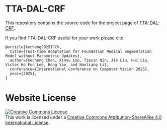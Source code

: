 # TTA-DAL-CRF

This repository contains the source code for the project page of [TTA-DAL-CRF](https://tonyckc.github.io/Test-time-Adaptation-for-Foundation-Medical-Segmentation-Model-Without-Parametric-Updates/).

If you find TTA-DAL-CRF useful for your work please cite:
```
@article{kecheng2025ICCV,
  title={Test-time Adaptation for Foundation Medical Segmentation Model without Parametric Updates},
  author={Kecheng Chen, Xinyu Luo, Tiexin Qin, Jie Liu, Hui Liu, Victor Ho Fun Lee, Hong Yan, and Haoliang Li},
  conference={International Conference on Computer Vision 2025},
  year={2025},
}
```

# Website License
<a rel="license" href="http://creativecommons.org/licenses/by-sa/4.0/"><img alt="Creative Commons License" style="border-width:0" src="https://i.creativecommons.org/l/by-sa/4.0/88x31.png" /></a><br />This work is licensed under a <a rel="license" href="http://creativecommons.org/licenses/by-sa/4.0/">Creative Commons Attribution-ShareAlike 4.0 International License</a>.
